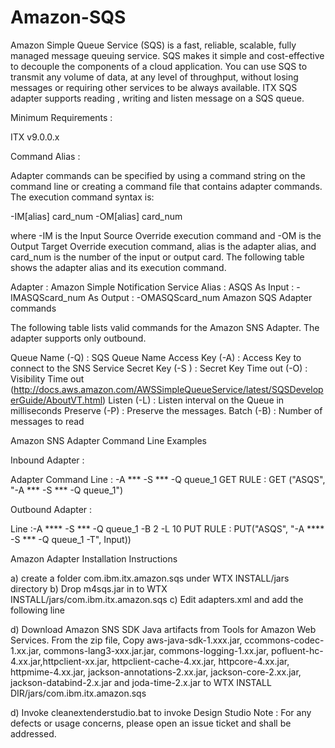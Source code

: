 # Amazon-SQS

Amazon Simple Queue Service (SQS) is a fast, reliable, scalable, fully managed message queuing service. SQS makes it simple and cost-effective to decouple the components of a cloud application. You can use SQS to transmit any volume of data, at any level of throughput, without losing messages or requiring other services to be always available. ITX SQS adapter supports reading , writing and listen message on a SQS queue.

Minimum Requirements :

ITX v9.0.0.x

Command Alias :

Adapter commands can be specified by using a command string on the command line or creating a command file that contains adapter commands. The execution command syntax is:

-IM[alias] card_num
-OM[alias] card_num

where -IM is the Input Source Override execution command and -OM is the Output Target Override execution command, alias is the adapter alias, and card_num is the number of the input or output card. The following table shows the adapter alias and its execution command.

Adapter : Amazon Simple Notification Service
Alias : ASQS
As Input : -IMASQScard_num
As Output : -OMASQScard_num
Amazon SQS Adapter commands

The following table lists valid commands for the Amazon SNS Adapter. The adapter supports only outbound.

Queue Name (-Q) : SQS Queue Name
Access Key (-A) : Access Key to connect to the SNS Service
Secret Key (-S ) : Secret Key
Time out (-O) : Visibility Time out (http://docs.aws.amazon.com/AWSSimpleQueueService/latest/SQSDeveloperGuide/AboutVT.html)
Listen (-L) : Listen interval on the Queue in milliseconds
Preserve (-P) : Preserve the messages. 
Batch (-B) : Number of messages to read

Amazon SNS Adapter Command Line Examples

Inbound Adapter : 

Adapter Command Line : -A ***  -S ***  -Q queue_1
GET RULE : GET ("ASQS", "-A ***  -S ***  -Q queue_1")

Outbound Adapter :

Line :-A **** -S *** -Q queue_1 -B 2 -L 10
PUT RULE : PUT("ASQS", "-A **** -S *** -Q queue_1 -T", Input))


Amazon Adapter Installation Instructions

a) create a folder com.ibm.itx.amazon.sqs under WTX INSTALL/jars directory b) Drop m4sqs.jar in to WTX INSTALL/jars/com.ibm.itx.amazon.sqs
c) Edit adapters.xml and add the following line

<M4Adapter name="Amazon SQS" alias="ASQS" id="175" type="app" class="com/ibm/itx/amazon/sqs"/>

d) Download Amazon SNS SDK Java artifacts from Tools for Amazon Web Services. From the zip file, Copy aws-java-sdk-1.xxx.jar, ccommons-codec-1.xx.jar, commons-lang3-xxx.jar.jar, commons-logging-1.xx.jar, pofluent-hc-4.xx.jar,httpclient-xx.jar, httpclient-cache-4.xx.jar, httpcore-4.xx.jar, httpmime-4.xx.jar, jackson-annotations-2.xx.jar, jackson-core-2.xx.jar, jackson-databind-2.x.jar and joda-time-2.x.jar to WTX INSTALL DIR/jars/com.ibm.itx.amazon.sqs

d) Invoke cleanextenderstudio.bat to invoke Design Studio
Note : For any defects or usage concerns, please open an issue ticket and shall be addressed.
